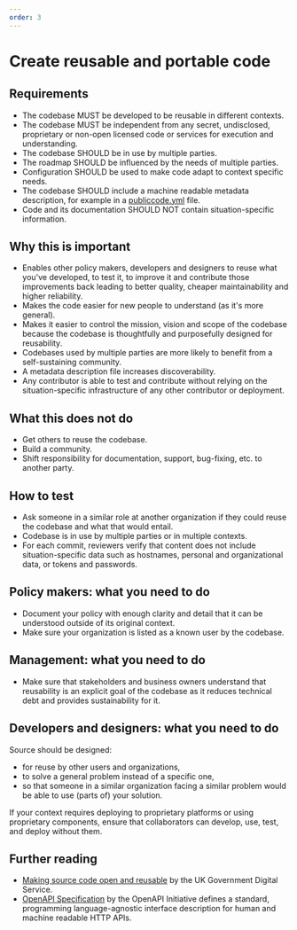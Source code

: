 ```yaml
---
order: 3
---
```


# Create reusable and portable code

## Requirements

* The codebase MUST be developed to be reusable in different contexts.
* The codebase MUST be independent from any secret, undisclosed, proprietary or non-open licensed code or services for execution and understanding.
* The codebase SHOULD be in use by multiple parties.
* The roadmap SHOULD be influenced by the needs of multiple parties.
* Configuration SHOULD be used to make code adapt to context specific needs.
* The codebase SHOULD include a machine readable metadata description, for example in a [publiccode.yml](https://github.com/publiccodeyml/publiccode.yml) file.
* Code and its documentation SHOULD NOT contain situation-specific information.

## Why this is important

* Enables other policy makers, developers and designers to reuse what you've developed, to test it, to improve it and contribute those improvements back leading to better quality, cheaper maintainability and higher reliability.
* Makes the code easier for new people to understand (as it's more general).
* Makes it easier to control the mission, vision and scope of the codebase because the codebase is thoughtfully and purposefully designed for reusability.
* Codebases used by multiple parties are more likely to benefit from a self-sustaining community.
* A metadata description file increases discoverability.
* Any contributor is able to test and contribute without relying on the situation-specific infrastructure of any other contributor or deployment.

## What this does not do

* Get others to reuse the codebase.
* Build a community.
* Shift responsibility for documentation, support, bug-fixing, etc. to another party.

## How to test

* Ask someone in a similar role at another organization if they could reuse the codebase and what that would entail.
* Codebase is in use by multiple parties or in multiple contexts.
* For each commit, reviewers verify that content does not include situation-specific data such as hostnames, personal and organizational data, or tokens and passwords.

## Policy makers: what you need to do

* Document your policy with enough clarity and detail that it can be understood outside of its original context.
* Make sure your organization is listed as a known user by the codebase.

## Management: what you need to do

* Make sure that stakeholders and business owners understand that reusability is an explicit goal of the codebase as it reduces technical debt and provides sustainability for it.

## Developers and designers: what you need to do

Source should be designed:

* for reuse by other users and organizations,
* to solve a general problem instead of a specific one,
* so that someone in a similar organization facing a similar problem would be able to use (parts of) your solution.

If your context requires deploying to proprietary platforms or using proprietary components, ensure that collaborators can develop, use, test, and deploy without them.

## Further reading

* [Making source code open and reusable](https://www.gov.uk/service-manual/technology/making-source-code-open-and-reusable) by the UK Government Digital Service.
* [OpenAPI Specification](https://spec.openapis.org/oas/latest.html) by the OpenAPI Initiative defines a standard, programming language-agnostic interface description for human and machine readable HTTP APIs.
